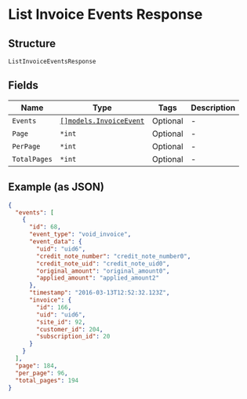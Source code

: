 
# List Invoice Events Response

## Structure

`ListInvoiceEventsResponse`

## Fields

| Name | Type | Tags | Description |
|  --- | --- | --- | --- |
| `Events` | [`[]models.InvoiceEvent`](../../doc/models/invoice-event.md) | Optional | - |
| `Page` | `*int` | Optional | - |
| `PerPage` | `*int` | Optional | - |
| `TotalPages` | `*int` | Optional | - |

## Example (as JSON)

```json
{
  "events": [
    {
      "id": 68,
      "event_type": "void_invoice",
      "event_data": {
        "uid": "uid6",
        "credit_note_number": "credit_note_number0",
        "credit_note_uid": "credit_note_uid0",
        "original_amount": "original_amount0",
        "applied_amount": "applied_amount2"
      },
      "timestamp": "2016-03-13T12:52:32.123Z",
      "invoice": {
        "id": 166,
        "uid": "uid6",
        "site_id": 92,
        "customer_id": 204,
        "subscription_id": 20
      }
    }
  ],
  "page": 184,
  "per_page": 96,
  "total_pages": 194
}
```


